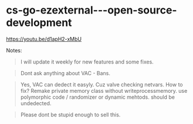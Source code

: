 # cs-go-ezexternal---open-source-development
https://youtu.be/d1apH2-xMbU


Notes:
> I will update it weekly for new features and some fixes. 

> Dont ask anything about VAC - Bans.

> Yes, VAC can dedect it easyly. Cuz valve checking netvars.
How to fix? Remake private memory class without writeprocessmemory. use polymorphic code / randomizer or dynamic mehtods. should be undedected.

> Please dont be stupid enough to sell this.
